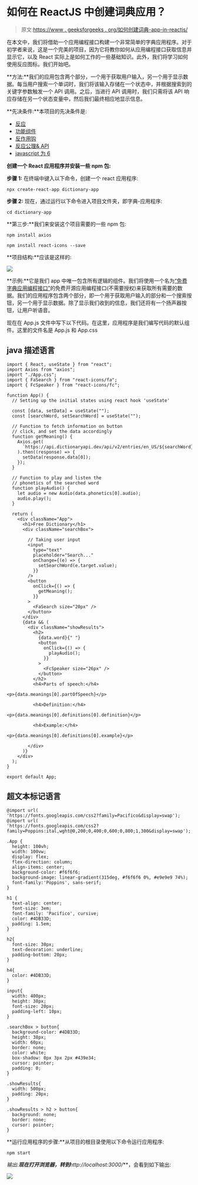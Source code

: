 # 如何在 ReactJS 中创建词典应用？

> 原文:[https://www . geeksforgeeks . org/如何创建词典-app-in-reactjs/](https://www.geeksforgeeks.org/how-to-create-a-dictionary-app-in-reactjs/)

在本文中，我们将借助一个应用编程接口构建一个非常简单的字典应用程序。对于初学者来说，这是一个完美的项目，因为它将教你如何从应用编程接口获取信息并显示它，以及 React 实际上是如何工作的一些基础知识。此外，我们将学习如何使用反应图标。我们开始吧。

**方法:**我们的应用包含两个部分，一个用于获取用户输入，另一个用于显示数据。每当用户搜索一个单词时，我们将该输入存储在一个状态中，并根据搜索到的关键字参数触发一个 API 调用。之后，当进行 API 调用时，我们只需将该 API 响应存储在另一个状态变量中，然后我们最终相应地显示信息。

**先决条件:**本项目的先决条件是:

*   [反应](https://www.geeksforgeeks.org/reactjs-tutorials/)
*   [功能组件](https://www.geeksforgeeks.org/reactjs-functional-components/)
*   [反作用钩](https://www.geeksforgeeks.org/introduction-to-react-hooks/)
*   [反应公理& API](https://www.geeksforgeeks.org/how-to-make-get-call-to-an-api-using-axios-in-javascript/)
*   [javascript 为 6](https://www.geeksforgeeks.org/introduction-to-es6/)

**创建一个 React 应用程序并安装一些 npm 包:**

**步骤 1:** 在终端中键入以下命令，创建一个 react 应用程序:

```
npx create-react-app dictionary-app
```

**步骤 2:** 现在，通过运行以下命令进入项目文件夹，即字典-应用程序:

```
cd dictionary-app
```

**第三步:**我们来安装这个项目需要的一些 npm 包:

```
npm install axios
```

```
npm install react-icons --save
```

**项目结构:**应该是这样的:

![](img/7b1c0c6117bd2b313b8b107e4c395399.png)

**示例:**它是我们 app 中唯一包含所有逻辑的组件。我们将使用一个名为[“免费字典应用编程接口”](https://dictionaryapi.dev/)的免费开源应用编程接口(不需要授权)来获取所有需要的数据。我们的应用程序包含两个部分，即一个用于获取用户输入的部分和一个搜索按钮，另一个用于显示数据。除了显示我们收到的信息，我们还将有一个扬声器按钮，让用户听语音。

现在在 App.js 文件中写下以下代码。在这里，应用程序是我们编写代码的默认组件。这里的文件名是 App.js 和 App.css

## java 描述语言

```
import { React, useState } from "react";
import Axios from "axios";
import "./App.css";
import { FaSearch } from "react-icons/fa";
import { FcSpeaker } from "react-icons/fc";

function App() {
  // Setting up the initial states using react hook 'useState'

  const [data, setData] = useState("");
  const [searchWord, setSearchWord] = useState("");

  // Function to fetch information on button
  // click, and set the data accordingly
  function getMeaning() {
    Axios.get(
      `https://api.dictionaryapi.dev/api/v2/entries/en_US/${searchWord}`
    ).then((response) => {
      setData(response.data[0]);
    });
  }

  // Function to play and listen the
  // phonetics of the searched word
  function playAudio() {
    let audio = new Audio(data.phonetics[0].audio);
    audio.play();
  }

  return (
    <div className="App">
      <h1>Free Dictionary</h1>
      <div className="searchBox">

        // Taking user input
        <input
          type="text"
          placeholder="Search..."
          onChange={(e) => {
            setSearchWord(e.target.value);
          }}
        />
        <button
          onClick={() => {
            getMeaning();
          }}
        >
          <FaSearch size="20px" />
        </button>
      </div>
      {data && (
        <div className="showResults">
          <h2>
            {data.word}{" "}
            <button
              onClick={() => {
                playAudio();
              }}
            >
              <FcSpeaker size="26px" />
            </button>
          </h2>
          <h4>Parts of speech:</h4>

<p>{data.meanings[0].partOfSpeech}</p>

          <h4>Definition:</h4>

<p>{data.meanings[0].definitions[0].definition}</p>

          <h4>Example:</h4>

<p>{data.meanings[0].definitions[0].example}</p>

        </div>
      )}
    </div>
  );
}

export default App;
```

## 超文本标记语言

```
@import url(
'https://fonts.googleapis.com/css2?family=Pacifico&display=swap');
@import url(
'https://fonts.googleapis.com/css2?family=Poppins:ital,wght@0,200;0,400;0,600;0,800;1,300&display=swap');

.App {
  height: 100vh;
  width: 100vw;
  display: flex;
  flex-direction: column;
  align-items: center;
  background-color: #f6f6f6;
  background-image: linear-gradient(315deg, #f6f6f6 0%, #e9e9e9 74%);
  font-family:'Poppins', sans-serif;
}

h1 {
  text-align: center;
  font-size: 3em;
  font-family: 'Pacifico', cursive;
  color: #4DB33D;
  padding: 1.5em;
}

h2{
  font-size: 30px;
  text-decoration: underline;
  padding-bottom: 20px;
}

h4{
  color: #4DB33D;
}

input{
  width: 400px;
  height: 38px;
  font-size: 20px;
  padding-left: 10px;
}

.searchBox > button{
  background-color: #4DB33D;
  height: 38px;
  width: 60px;
  border: none;
  color: white;
  box-shadow: 0px 3px 2px #439e34;
  cursor: pointer;
  padding: 0;
}

.showResults{
  width: 500px;
  padding: 20px;
}

.showResults > h2 > button{
  background: none;
  border: none;
  cursor: pointer;
}
```

**运行应用程序的步骤:**从项目的根目录使用以下命令运行应用程序:

```
npm start
```

**输出:**现在打开浏览器，转到***http://localhost:3000/***，会看到如下输出:

![](img/833b203bc3ae95714034cc8c786a98c7.png)